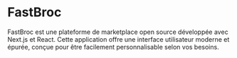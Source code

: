# FastBroc
FastBroc est une plateforme de marketplace open source développée avec Next.js et React. Cette application offre une interface utilisateur moderne et épurée, conçue pour être facilement personnalisable selon vos besoins.

